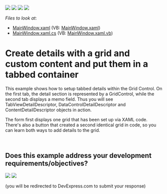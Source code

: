 <!-- default badges list -->
![](https://img.shields.io/endpoint?url=https://codecentral.devexpress.com/api/v1/VersionRange/128647460/12.1.4%2B)
[![](https://img.shields.io/badge/Open_in_DevExpress_Support_Center-FF7200?style=flat-square&logo=DevExpress&logoColor=white)](https://supportcenter.devexpress.com/ticket/details/E4031)
[![](https://img.shields.io/badge/📖_How_to_use_DevExpress_Examples-e9f6fc?style=flat-square)](https://docs.devexpress.com/GeneralInformation/403183)
[![](https://img.shields.io/badge/💬_Leave_Feedback-feecdd?style=flat-square)](#does-this-example-address-your-development-requirementsobjectives)
<!-- default badges end -->
<!-- default file list -->
*Files to look at*:

* [MainWindow.xaml](./CS/WpfApplication18/MainWindow.xaml) (VB: [MainWindow.xaml](./VB/WpfApplication18/MainWindow.xaml))
* [MainWindow.xaml.cs](./CS/WpfApplication18/MainWindow.xaml.cs) (VB: [MainWindow.xaml.vb](./VB/WpfApplication18/MainWindow.xaml.vb))
<!-- default file list end -->
# Create details with a grid and custom content and put them in a tabbed container


<p>This example shows how to setup tabbed details within the Grid Control. On the first tab, the detail section is represented by a GridControl, while the second tab displays a memo field. Thus you will see TabViewDetailDescriptor, DataControlDetailDescriptor and ContentDetailDescriptor objects in action. </p><p>The form first displays one grid that has been set up via XAML code. There's also a button that created a second identical grid in code, so you can learn both ways to add details to the grid. </p>

<br/>


<!-- feedback -->
## Does this example address your development requirements/objectives?

[<img src="https://www.devexpress.com/support/examples/i/yes-button.svg"/>](https://www.devexpress.com/support/examples/survey.xml?utm_source=github&utm_campaign=wpf-data-grid-display-detail-content-in-tabs&~~~was_helpful=yes) [<img src="https://www.devexpress.com/support/examples/i/no-button.svg"/>](https://www.devexpress.com/support/examples/survey.xml?utm_source=github&utm_campaign=wpf-data-grid-display-detail-content-in-tabs&~~~was_helpful=no)

(you will be redirected to DevExpress.com to submit your response)
<!-- feedback end -->

